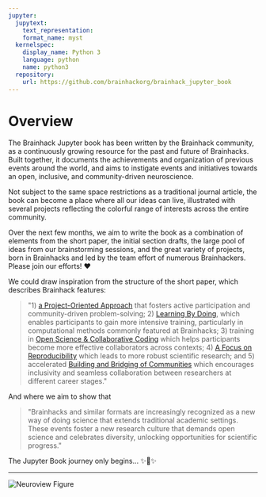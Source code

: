 ```yaml
---
jupyter:
  jupytext:
    text_representation:
    format_name: myst
  kernelspec:
    display_name: Python 3
    language: python
    name: python3
  repository:
    url: https://github.com/brainhackorg/brainhack_jupyter_book
---
```


# Overview

The Brainhack Jupyter book has been written by the Brainhack community, as a
continuously growing resource for the past and future of Brainhacks. Built
together, it documents the achievements and organization of previous events
around the world, and aims to instigate events and initiatives towards an open,
inclusive, and community-driven neuroscience.

Not subject to the same space restrictions as a traditional journal article, the
book can become a place where all our ideas can live, illustrated with several
projects reflecting the colorful range of interests across the entire community.

Over the next few months, we aim to write the book as a combination of elements
from the short paper, the initial section drafts, the large pool of ideas from
our brainstorming sessions, and the great variety of projects, born in
Brainhacks and led by the team effort of numerous Brainhackers. Please join our
efforts! ❤️

We could draw inspiration from the structure of the short paper, which describes
Brainhack features:

> "1) [a Project-Oriented Approach](a-project-oriented-approach) that fosters
> active participation and community-driven problem-solving; 2)
> [Learning By Doing](learning-by-doing), which enables participants to gain
> more intensive training, particularly in computational methods commonly
> featured at Brainhacks; 3) training in
> [Open Science & Collaborative Coding](open-science-collaborative-coding) which
> helps participants become more effective collaborators across contexts; 4)
> [A Focus on Reproducibility](a-focus-on-reproducibility) which leads to more
> robust scientific research; and 5) accelerated
> [Building and Bridging of Communities](building-and-bridging-communities)
> which encourages inclusivity and seamless collaboration between researchers at
> different career stages."

And where we aim to show that

> "Brainhacks and similar formats are increasingly recognized as a new way of
> doing science that extends traditional academic settings. These events foster
> a new research culture that demands open science and celebrates diversity,
> unlocking opportunities for scientific progress."

The Jupyter Book journey only begins… ✨🚀✨

---

![Neuroview Figure](static/neuroview_figure-1.png)
